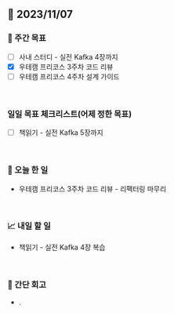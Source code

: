## 📅 2023/11/07


### 👏 주간 목표

- [ ] 사내 스터디 - 실전 Kafka 4장까지
- [x] 우테캠 프리코스 3주차 코드 리뷰
- [ ] 우테캠 프리코스 4주차 설계 가이드

<br/>

### 일일 목표 체크리스트(어제 정한 목표)
 
- [ ] 책읽기 - 실전 Kafka 5장까지

<br/>

### 💯 오늘 한 일

- 우테캠 프리코스 3주차 코드 리뷰 - 리팩터링 마무리

<br/>

### 📈 내일 할 일

- 책읽기 - 실전 Kafka 4장 복습

<br/>

### 🤔 간단 회고

- . 
 
